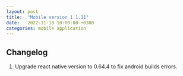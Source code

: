 ```yaml
---
layout: post
title:  "Mobile version 1.1.11"
date:   2022-11-10 10:00:00 +0300
categories: mobile application
---
```


Changelog
---
1. Upgrade react native version to 0.64.4 to fix android builds errors.
